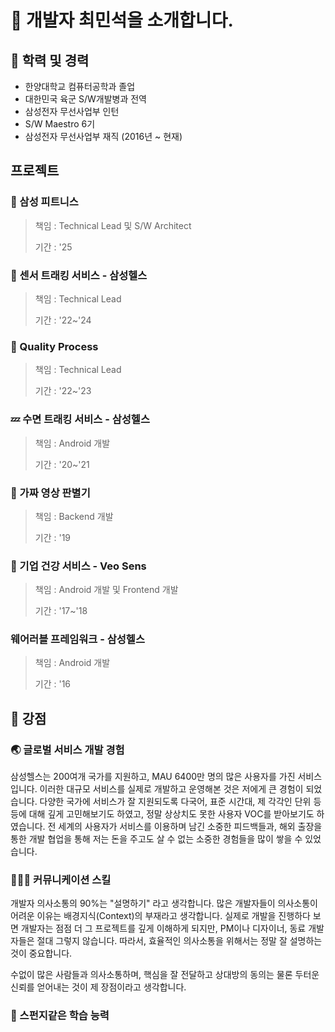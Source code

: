 # 🫅 개발자 최민석을 소개합니다.
## 🏫 학력 및 경력
- 한양대학교 컴퓨터공학과 졸업
- 대한민국 육군 S/W개발병과 전역
- 삼성전자 무선사업부 인턴
- S/W Maestro 6기
- 삼성전자 무선사업부 재직 (2016년 ~ 현재)

## 프로젝트
### 🏃 삼성 피트니스
> 책임 : Technical Lead 및 S/W Architect
> 
> 기간 : '25

### 💓 센서 트래킹 서비스 - 삼성헬스
> 책임 : Technical Lead
> 
> 기간 : '22~'24

### 🤝 Quality Process
> 책임 : Technical Lead
> 
> 기간 : '22~'23

### 💤 수면 트래킹 서비스 - 삼성헬스
> 책임 : Android 개발
> 
> 기간 : '20~'21

### 🎥 가짜 영상 판별기
> 책임 : Backend 개발
> 
> 기간 : '19

### 🏢 기업 건강 서비스 - Veo Sens
> 책임 : Android 개발 및 Frontend 개발
> 
> 기간 : '17~'18

### 웨어러블 프레임워크 - 삼성헬스
> 책임 : Android 개발
> 
> 기간 : '16

## 💪 강점
### 🌏 글로벌 서비스 개발 경험
삼성헬스는 200여개 국가를 지원하고, MAU 6400만 명의 많은 사용자를 가진 서비스입니다. 이러한 대규모 서비스를 실제로 개발하고 운영해본 것은 저에게 큰 경험이 되었습니다.
다양한 국가에 서비스가 잘 지원되도록 다국어, 표준 시간대, 제 각각인 단위 등등에 대해 깊게 고민해보기도 하였고, 정말 상상치도 못한 사용자 VOC를 받아보기도 하였습니다.
전 세계의 사용자가 서비스를 이용하며 남긴 소중한 피드백들과, 해외 출장을 통한 개발 협업을 통해 저는 돈을 주고도 살 수 없는 소중한 경험들을 많이 쌓을 수 있었습니다.

### 🧑‍🤝‍🧑 커뮤니케이션 스킬
개발자 의사소통의 90%는 "설명하기" 라고 생각합니다. 많은 개발자들이 의사소통이 어려운 이유는 배경지식(Context)의 부재라고 생각합니다. 실제로 개발을 진행하다 보면 개발자는 점점 더 그 프로젝트를 깊게 이해하게 되지만, PM이나 디자이너, 동료 개발자들은 절대 그렇지 않습니다. 따라서, 효율적인 의사소통을 위해서는 정말 잘 설명하는 것이 중요합니다.

수없이 많은 사람들과 의사소통하며, 핵심을 잘 전달하고 상대방의 동의는 물론 두터운 신뢰를 얻어내는 것이 제 장점이라고 생각합니다.

### 🧽 스펀지같은 학습 능력
